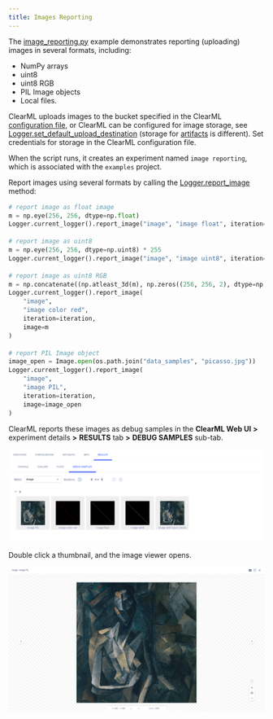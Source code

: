 ```yaml
---
title: Images Reporting
---
```


The [image_reporting.py](https://github.com/allegroai/clearml/blob/master/examples/reporting/image_reporting.py) example 
demonstrates reporting (uploading) images in several formats, including: 
* NumPy arrays
* uint8
* uint8 RGB
* PIL Image objects
* Local files. 

ClearML uploads images to the bucket specified in the ClearML [configuration file](../../configs/clearml_conf.md), 
or ClearML can be configured for image storage, see [Logger.set_default_upload_destination](../../references/sdk/logger.md#set_default_upload_destination) 
(storage for [artifacts](../../clearml_sdk/task_sdk.md#setting-upload-destination) is different). Set credentials for 
storage in the ClearML configuration file.

When the script runs, it creates an experiment named `image reporting`, which is associated with the `examples` project.

Report images using several formats by calling the [Logger.report_image](../../references/sdk/logger.md#report_image) 
method:

```python
# report image as float image
m = np.eye(256, 256, dtype=np.float)
Logger.current_logger().report_image("image", "image float", iteration=iteration, image=m)
        
# report image as uint8
m = np.eye(256, 256, dtype=np.uint8) * 255
Logger.current_logger().report_image("image", "image uint8", iteration=iteration, image=m)
        
# report image as uint8 RGB
m = np.concatenate((np.atleast_3d(m), np.zeros((256, 256, 2), dtype=np.uint8)), axis=2)
Logger.current_logger().report_image(
    "image", 
    "image color red", 
    iteration=iteration, 
    image=m
)
        
# report PIL Image object
image_open = Image.open(os.path.join("data_samples", "picasso.jpg"))
Logger.current_logger().report_image(
    "image", 
    "image PIL", 
    iteration=iteration, 
    image=image_open
)
```

ClearML reports these images as debug samples in the **ClearML Web UI** **>** experiment details **>** **RESULTS** tab
**>** **DEBUG SAMPLES** sub-tab. 

![image](../../img/examples_reporting_07.png)

Double click a thumbnail, and the image viewer opens.

![image](../../img/examples_reporting_07a.png)